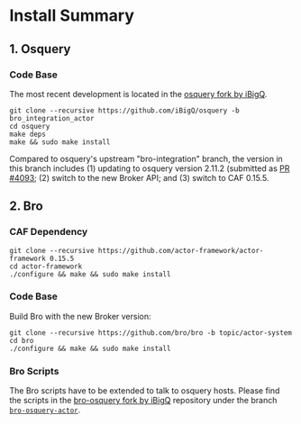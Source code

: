 # Install Summary #

## 1. Osquery

### Code Base

The most recent development is located in the [osquery fork by iBigQ](https://github.com/iBigQ/osquery).

```
git clone --recursive https://github.com/iBigQ/osquery -b bro_integration_actor
cd osquery
make deps
make && sudo make install
```

Compared to osquery's upstream "bro-integration" branch, the version
in this branch includes (1) updating to osquery version 2.11.2
(submitted as [PR
#4093](https://github.com/facebook/osquery/pull/4093); (2) switch to
the new Broker API; and (3) switch to CAF 0.15.5.

## 2. Bro

### CAF Dependency

```
git clone --recursive https://github.com/actor-framework/actor-framework 0.15.5
cd actor-framework
./configure && make && sudo make install
```

### Code Base

Build Bro with the new Broker version:

```
git clone --recursive https://github.com/bro/bro -b topic/actor-system
cd bro
./configure && make && sudo make install
```

### Bro Scripts

The Bro scripts have to be extended to talk to osquery hosts. Please
find the scripts in the [bro-osquery fork by
iBigQ](https://github.com/iBigQ/bro-osquery) repository under the
branch
[`bro-osquery-actor`](https://github.com/iBigQ/bro-osquery/tree/bro-osquery-actor).
